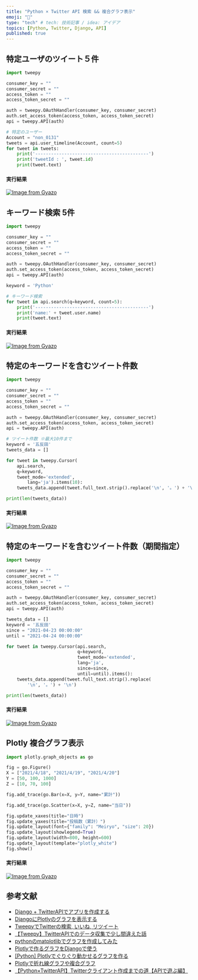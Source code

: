 ```yaml
---
title: "Python × Twitter API 検索 && 複合グラフ表示"
emoji: "🎉"
type: "tech" # tech: 技術記事 / idea: アイデア
topics: [Python, Twitter, Django, API]
published: true
---
```


## 特定ユーザのツイート５件

```search.py
import tweepy

consumer_key = ""
consumer_secret = ""
access_token = ""
access_token_secret = ""

auth = tweepy.OAuthHandler(consumer_key, consumer_secret)
auth.set_access_token(access_token, access_token_secret)
api = tweepy.API(auth)

# 特定のユーザー
Account = "non_0131"
tweets = api.user_timeline(Account, count=5)
for tweet in tweets:
    print('-------------------------------------------')
    print('tweetId : ', tweet.id)
    print(tweet.text)
```

#### 実行結果
[![Image from Gyazo](https://i.gyazo.com/adaa16fda4224ed10e3625f0420727e5.png)](https://gyazo.com/adaa16fda4224ed10e3625f0420727e5)

## キーワード検索 5件

```search.py
import tweepy

consumer_key = ""
consumer_secret = ""
access_token = ""
access_token_secret = ""

auth = tweepy.OAuthHandler(consumer_key, consumer_secret)
auth.set_access_token(access_token, access_token_secret)
api = tweepy.API(auth)

keyword = 'Python'

# キーワード検索
for tweet in api.search(q=keyword, count=5):
    print('-------------------------------------------')
    print('name:' + tweet.user.name)
    print(tweet.text)
```

#### 実行結果
[![Image from Gyazo](https://i.gyazo.com/ffb01262c7e2ea26ec43c0692aacf6f8.png)](https://gyazo.com/ffb01262c7e2ea26ec43c0692aacf6f8)

## 特定のキーワードを含むツイート件数

```search.py
import tweepy

consumer_key = ""
consumer_secret = ""
access_token = ""
access_token_secret = ""

auth = tweepy.OAuthHandler(consumer_key, consumer_secret)
auth.set_access_token(access_token, access_token_secret)
api = tweepy.API(auth)

# ツイート件数 ※最大10件まで
keyword = '五反田'
tweets_data = []

for tweet in tweepy.Cursor(
    api.search,
    q=keyword,
    tweet_mode='extended',
        lang='ja').items(10):
    tweets_data.append(tweet.full_text.strip().replace('\n', '。') + '\n')

print(len(tweets_data))
```

#### 実行結果
[![Image from Gyazo](https://i.gyazo.com/2bf11c8ae8b7bb46fc130ec0af6eb345.png)](https://gyazo.com/2bf11c8ae8b7bb46fc130ec0af6eb345)

## 特定のキーワードを含むツイート件数（期間指定）

```search.py
import tweepy

consumer_key = ""
consumer_secret = ""
access_token = ""
access_token_secret = ""

auth = tweepy.OAuthHandler(consumer_key, consumer_secret)
auth.set_access_token(access_token, access_token_secret)
api = tweepy.API(auth)

tweets_data = []
keyword = '五反田'
since = "2021-04-23 00:00:00"
until = "2021-04-24 00:00:00"

for tweet in tweepy.Cursor(api.search,
                           q=keyword,
                           tweet_mode='extended',
                           lang='ja',
                           since=since,
                           until=until).items():
    tweets_data.append(tweet.full_text.strip().replace(
        '\n', '。') + '\n')

print(len(tweets_data))
```

#### 実行結果
[![Image from Gyazo](https://i.gyazo.com/587a64c0e838041bd5216e85732bf2f8.png)](https://gyazo.com/587a64c0e838041bd5216e85732bf2f8)

## Plotly 複合グラフ表示

```search.py
import plotly.graph_objects as go

fig = go.Figure()
X = ["2021/4/18", "2021/4/19", "2021/4/20"]
Y = [50, 100, 1000]
Z = [10, 70, 100]

fig.add_trace(go.Bar(x=X, y=Y, name="累計"))

fig.add_trace(go.Scatter(x=X, y=Z, name="当日"))

fig.update_xaxes(title="日時")
fig.update_yaxes(title="投稿数（累計）")
fig.update_layout(font={"family": "Meiryo", "size": 20})
fig.update_layout(showlegend=True)
fig.update_layout(width=800, height=600)
fig.update_layout(template="plotly_white")
fig.show()
```

#### 実行結果
[![Image from Gyazo](https://i.gyazo.com/497359afcf7c39bafbe6e55bc7512793.png)](https://gyazo.com/497359afcf7c39bafbe6e55bc7512793)


## 参考文献
 - [Django + TwitterAPIでアプリを作成する](https://note.com/yukiaofficial/n/nd56257767da2)
 - [DjangoにPlotlyのグラフを表示する](https://zenn.dev/driller/articles/6c048f953c2bc71916fb)
 - [TweepyでTwitterの検索, いいね, リツイート](https://qiita.com/pontyo4/items/4ef6c9cb8e15a01a3129)
 - [【Tweepy】TwitterAPIでのデータ収集で少し間違えた話](https://qiita.com/yamatia/items/455f77ee98a7f22afff0)
 - [pythonのmatplotlibでグラフを作成してみた](https://qiita.com/robitan/items/12d2dc99edd3c31848dc)
 - [Plotlyで作るグラフをDjangoで使う](https://qiita.com/taku_hito/items/62aeb4271614f6f0347f)
 - [[Python] Plotlyでぐりぐり動かせるグラフを作る](https://qiita.com/inoory/items/12028af62018bf367722)
 - [Plotlyで折れ線グラフや複合グラフ](https://qiita.com/haru1977/items/87fba196e506f9fe225d)
 - [【Python×TwitterAPI】Twitterクライアント作成までの道【APIで遊ぶ編】](https://tech-blog.rakus.co.jp/entry/20201106/api)
